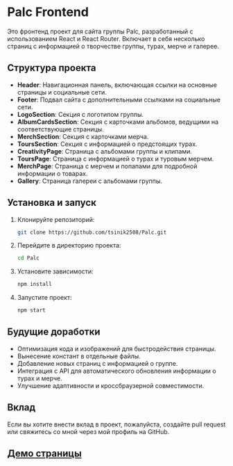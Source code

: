 # Palc Frontend

Это фронтенд проект для сайта группы Palc, разработанный с использованием React и React Router. Включает в себя несколько страниц с информацией о творчестве группы, турах, мерче и галерее.

## Структура проекта

- **Header**: Навигационная панель, включающая ссылки на основные страницы и социальные сети.
- **Footer**: Подвал сайта с дополнительными ссылками на социальные сети.
- **LogoSection**: Секция с логотипом группы.
- **AlbumCardsSection**: Секция с карточками альбомов, ведущими на соответствующие страницы.
- **MerchSection**: Секция с карточками мерча.
- **ToursSection**: Секция с информацией о предстоящих турах.
- **CreativityPage**: Страница с альбомами группы и клипами.
- **ToursPage**: Страница с информацией о турах и туровым мерчем.
- **MerchPage**: Страница с мерчем и попапами для подробной информации о товарах.
- **Gallery**: Страница галереи с альбомами группы.

## Установка и запуск

1. Клонируйте репозиторий:
   ```bash
   git clone https://github.com/tsinik2508/Palc.git

2. Перейдите в директорию проекта:
   ```bash
   cd Palc

3. Установите зависимости:
   ```bash
   npm install

4. Запустите проект:
   ```bash
   npm start

## Будущие доработки

- Оптимизация кода и изображений для быстродействия страницы.
- Вынесение констант в отдельные файлы. 
- Добавление новых страниц с информацией о группе.
- Интеграция с API для автоматического обновления информации о турах и мерче.
- Улучшение адаптивности и кроссбраузерной совместимости.

## Вклад

Если вы хотите внести вклад в проект, пожалуйста, создайте pull request или свяжитесь со мной через мой профиль на GitHub.

## [Демо страницы](https://tsinik2508.github.io/Palc/)
